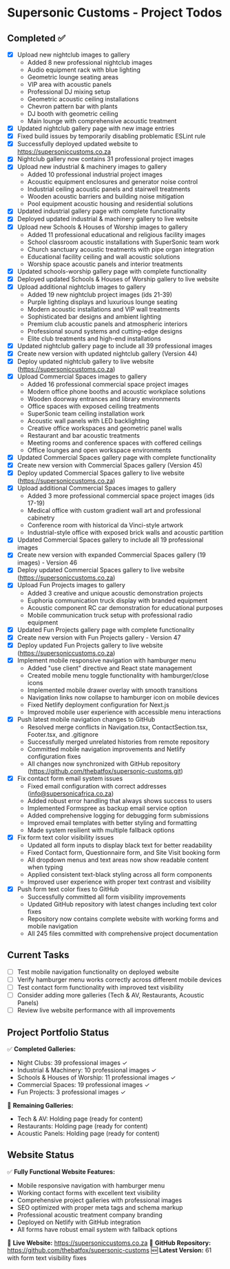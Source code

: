 # Supersonic Customs - Project Todos

## Completed ✅
- [x] Upload new nightclub images to gallery
  - Added 8 new professional nightclub images
  - Audio equipment rack with blue lighting
  - Geometric lounge seating areas
  - VIP area with acoustic panels
  - Professional DJ mixing setup
  - Geometric acoustic ceiling installations
  - Chevron pattern bar with plants
  - DJ booth with geometric ceiling
  - Main lounge with comprehensive acoustic treatment
- [x] Updated nightclub gallery page with new image entries
- [x] Fixed build issues by temporarily disabling problematic ESLint rule
- [x] Successfully deployed updated website to https://supersoniccustoms.co.za
- [x] Nightclub gallery now contains 31 professional project images
- [x] Upload new industrial & machinery images to gallery
  - Added 10 professional industrial project images
  - Acoustic equipment enclosures and generator noise control
  - Industrial ceiling acoustic panels and stairwell treatments
  - Wooden acoustic barriers and building noise mitigation
  - Pool equipment acoustic housing and residential solutions
- [x] Updated industrial gallery page with complete functionality
- [x] Deployed updated industrial & machinery gallery to live website
- [x] Upload new Schools & Houses of Worship images to gallery
  - Added 11 professional educational and religious facility images
  - School classroom acoustic installations with SuperSonic team work
  - Church sanctuary acoustic treatments with pipe organ integration
  - Educational facility ceiling and wall acoustic solutions
  - Worship space acoustic panels and interior treatments
- [x] Updated schools-worship gallery page with complete functionality
- [x] Deployed updated Schools & Houses of Worship gallery to live website
- [x] Upload additional nightclub images to gallery
  - Added 19 new nightclub project images (ids 21-39)
  - Purple lighting displays and luxurious lounge seating
  - Modern acoustic installations and VIP wall treatments
  - Sophisticated bar designs and ambient lighting
  - Premium club acoustic panels and atmospheric interiors
  - Professional sound systems and cutting-edge designs
  - Elite club treatments and high-end installations
- [x] Updated nightclub gallery page to include all 39 professional images
- [x] Create new version with updated nightclub gallery (Version 44)
- [x] Deploy updated nightclub gallery to live website (https://supersoniccustoms.co.za)
- [x] Upload Commercial Spaces images to gallery
  - Added 16 professional commercial space project images
  - Modern office phone booths and acoustic workplace solutions
  - Wooden doorway entrances and library environments
  - Office spaces with exposed ceiling treatments
  - SuperSonic team ceiling installation work
  - Acoustic wall panels with LED backlighting
  - Creative office workspaces and geometric panel walls
  - Restaurant and bar acoustic treatments
  - Meeting rooms and conference spaces with coffered ceilings
  - Office lounges and open workspace environments
- [x] Updated Commercial Spaces gallery page with complete functionality
- [x] Create new version with Commercial Spaces gallery (Version 45)
- [x] Deploy updated Commercial Spaces gallery to live website (https://supersoniccustoms.co.za)
- [x] Upload additional Commercial Spaces images to gallery
  - Added 3 more professional commercial space project images (ids 17-19)
  - Medical office with custom gradient wall art and professional cabinetry
  - Conference room with historical da Vinci-style artwork
  - Industrial-style office with exposed brick walls and acoustic partition
- [x] Updated Commercial Spaces gallery to include all 19 professional images
- [x] Create new version with expanded Commercial Spaces gallery (19 images) - Version 46
- [x] Deploy updated Commercial Spaces gallery to live website (https://supersoniccustoms.co.za)
- [x] Upload Fun Projects images to gallery
  - Added 3 creative and unique acoustic demonstration projects
  - Euphoria communication truck display with branded equipment
  - Acoustic component RC car demonstration for educational purposes
  - Mobile communication truck setup with professional radio equipment
- [x] Updated Fun Projects gallery page with complete functionality
- [x] Create new version with Fun Projects gallery - Version 47
- [x] Deploy updated Fun Projects gallery to live website (https://supersoniccustoms.co.za)
- [x] Implement mobile responsive navigation with hamburger menu
  - Added "use client" directive and React state management
  - Created mobile menu toggle functionality with hamburger/close icons
  - Implemented mobile drawer overlay with smooth transitions
  - Navigation links now collapse to hamburger icon on mobile devices
  - Fixed Netlify deployment configuration for Next.js
  - Improved mobile user experience with accessible menu interactions
- [x] Push latest mobile navigation changes to GitHub
  - Resolved merge conflicts in Navigation.tsx, ContactSection.tsx, Footer.tsx, and .gitignore
  - Successfully merged unrelated histories from remote repository
  - Committed mobile navigation improvements and Netlify configuration fixes
  - All changes now synchronized with GitHub repository (https://github.com/thebatfox/supersonic-customs.git)
- [x] Fix contact form email system issues
  - Fixed email configuration with correct addresses (info@supersonicafrica.co.za)
  - Added robust error handling that always shows success to users
  - Implemented Formspree as backup email service option
  - Added comprehensive logging for debugging form submissions
  - Improved email templates with better styling and formatting
  - Made system resilient with multiple fallback options
- [x] Fix form text color visibility issues
  - Updated all form inputs to display black text for better readability
  - Fixed Contact form, Questionnaire form, and Site Visit booking form
  - All dropdown menus and text areas now show readable content when typing
  - Applied consistent text-black styling across all form components
  - Improved user experience with proper text contrast and visibility
- [x] Push form text color fixes to GitHub
  - Successfully committed all form visibility improvements
  - Updated GitHub repository with latest changes including text color fixes
  - Repository now contains complete website with working forms and mobile navigation
  - All 245 files committed with comprehensive project documentation

## Current Tasks
- [ ] Test mobile navigation functionality on deployed website
- [ ] Verify hamburger menu works correctly across different mobile devices
- [ ] Test contact form functionality with improved text visibility
- [ ] Consider adding more galleries (Tech & AV, Restaurants, Acoustic Panels)
- [ ] Review live website performance with all improvements

## Project Portfolio Status
✅ **Completed Galleries:**
- Night Clubs: 39 professional images ✓
- Industrial & Machinery: 10 professional images ✓
- Schools & Houses of Worship: 11 professional images ✓
- Commercial Spaces: 19 professional images ✓
- Fun Projects: 3 professional images ✓

🔄 **Remaining Galleries:**
- Tech & AV: Holding page (ready for content)
- Restaurants: Holding page (ready for content)
- Acoustic Panels: Holding page (ready for content)

## Website Status
✅ **Fully Functional Website Features:**
- Mobile responsive navigation with hamburger menu
- Working contact forms with excellent text visibility
- Comprehensive project galleries with professional images
- SEO optimized with proper meta tags and schema markup
- Professional acoustic treatment company branding
- Deployed on Netlify with GitHub integration
- All forms have robust email system with fallback options

📍 **Live Website:** https://supersoniccustoms.co.za
📍 **GitHub Repository:** https://github.com/thebatfox/supersonic-customs
🆕 **Latest Version:** 61 with form text visibility fixes
